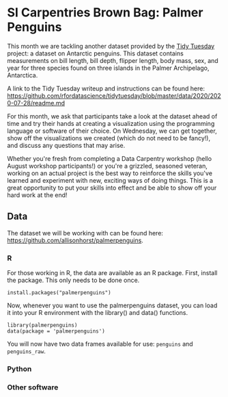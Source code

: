 # SI Carpentries Brown Bag: Palmer Penguins

This month we are tackling another dataset provided by the [Tidy Tuesday](https://github.com/rfordatascience/tidytuesday) project: a dataset on Antarctic penguins. This dataset contains measurements on bill length, bill depth, flipper length, body mass, sex, and year for three species found on three islands in the Palmer Archipelago, Antarctica.

A link to the Tidy Tuesday writeup and instructions can be found here: https://github.com/rfordatascience/tidytuesday/blob/master/data/2020/2020-07-28/readme.md

For this month, we ask that participants take a look at the dataset ahead of time and try their hands at creating a visualization using the programming language or software of their choice. On Wednesday, we can get together, show off the visualizations we created (which do not need to be fancy!), and discuss any questions that may arise. 

Whether you're fresh from completing a Data Carpentry workshop (hello August workshop participants!) or you're a grizzled, seasoned veteran, working on an actual project is the best way to reinforce the skills you've learned and experiment with new, exciting ways of doing things. This is a great opportunity to put your skills into effect and be able to show off your hard work at the end!

## Data

The dataset we will be working with can be found here: https://github.com/allisonhorst/palmerpenguins.

### R

For those working in R, the data are available as an R package. First, install the package. This only needs to be done once.

~~~
install.packages("palmerpenguins")
~~~

Now, whenever you want to use the palmerpenguins dataset, you can load it into your R environment with the library() and data() functions.

~~~
library(palmerpenguins)
data(package = 'palmerpenguins')
~~~

You will now have two data frames available for use: `penguins` and `penguins_raw`.

### Python

### Other software



